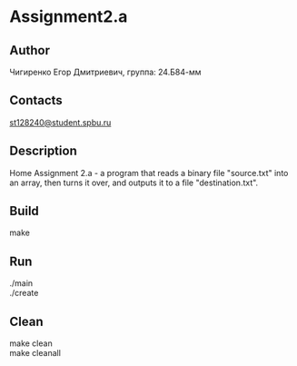 # Assignment2.a
## Author
Чигиренко Егор Дмитриевич, группа: 24.Б84-мм
## Contacts
st128240@student.spbu.ru
## Description
Home Assignment 2.a - a program that reads a binary file "source.txt" into an array, then turns it over, and outputs it to a file "destination.txt".
## Build
make
## Run
./main  
./create
## Clean
make clean  
make cleanall
